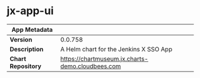 # jx-app-ui

|App Metadata||
|---|---|
| **Version** | 0.0.758 |
| **Description** | A Helm chart for the Jenkins X SSO App |
| **Chart Repository** | https://chartmuseum.jx.charts-demo.cloudbees.com |
